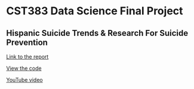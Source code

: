 # CST383 Data Science Final Project

## Hispanic Suicide Trends & Research For Suicide Prevention

[Link to the report](https://github.com/YRedmon/CST338FinalProject/blob/main/Final_Project_CST383_Report.pdf)

[View the code](https://github.com/YRedmon/CST338FinalProject/blob/main/CST383_Final_Submission_Project_Redmon_Hazelton_Helm_Dolar.ipynb)

[YouTube video](https://www.youtube.com/watch?v=KgUokG1I8Lc)

